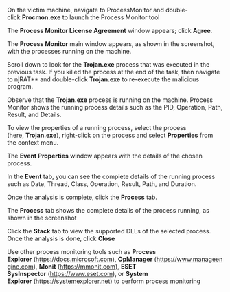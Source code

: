 
 
On the victim machine, navigate to ProcessMonitor and double-click **Procmon.exe** to launch the Process Monitor tool

The **Process Monitor License Agreement** window appears; click **Agree**.

The **Process Monitor** main window appears, as shown in the screenshot, with the processes running on the machine.

Scroll down to look for the **Trojan.exe** process that was executed in the previous task. If you killed the process at the end of the task, then navigate to njRAT** and double-click **Trojan.exe** to re-execute the malicious program.
 
Observe that the **Trojan.exe** process is running on the machine. Process Monitor shows the running process details such as the PID, Operation, Path, Result, and Details.
  
To view the properties of a running process, select the process (here, **Trojan.exe**), right-click on the process and select **Properties** from the context menu.

The **Event Properties** window appears with the details of the chosen process.

In the **Event** tab, you can see the complete details of the running process such as Date, Thread, Class, Operation, Result, Path, and Duration.

Once the analysis is complete, click the **Process** tab.

The **Process** tab shows the complete details of the process running, as shown in the screenshot
 
Click the **Stack** tab to view the supported DLLs of the selected process. Once the analysis is done, click **Close**

Use other process monitoring tools such as **Process Explorer** (https://docs.microsoft.com), **OpManager** (https://www.manageengine.com), **Monit** (https://mmonit.com), **ESET SysInspector** (https://www.eset.com), or **System Explorer** (https://systemexplorer.net) to perform process monitoring



